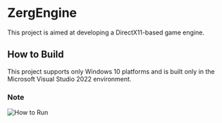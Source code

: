 # ZergEngine
This project is aimed at developing a DirectX11-based game engine.

## How to Build
This project supports only Windows 10 platforms and is built only in the Microsoft Visual Studio 2022 environment.

### Note
![How to Run](DXGameDev\help1.png)

